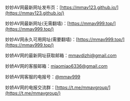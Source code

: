 妙妙AV网最新网址发布页：[https://mmav123.github.io/](https://mmav123.github.io/)

妙妙AV网最新网址(无需翻墙)：[https://mmav999.top/](https://mmav999.top/)

妙妙AV网永久可用网址(需要翻墙)：[https://mmav999.top/](https://mmav999.top/)

妙娇AV网的最新网址获取邮箱：mmavdizhi@gmail.com

妙娇AV网的客服邮箱：miaomiao6336@gmail.com

妙娇AV网客服的电报号：[@mmav999](https://t.me/mmav999/)

妙娇AV网的电报交流群：[https://t.me/mmavgroup/](https://t.me/mmavgroup/)
